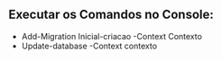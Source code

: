 Executar os Comandos no Console:
-----------------------------------------------
* Add-Migration Inicial-criacao -Context Contexto
* Update-database -Context contexto

